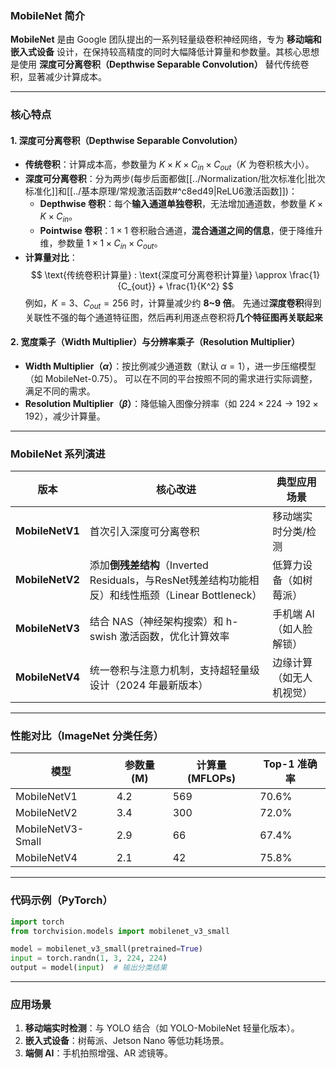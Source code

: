 ### **MobileNet 简介**  
**MobileNet** 是由 Google 团队提出的一系列轻量级卷积神经网络，专为 **移动端和嵌入式设备** 设计，在保持较高精度的同时大幅降低计算量和参数量。其核心思想是使用 **深度可分离卷积（Depthwise Separable Convolution）** 替代传统卷积，显著减少计算成本。

---

### **核心特点**
#### 1. **深度可分离卷积（Depthwise Separable Convolution）**
   - **传统卷积**：计算成本高，参数量为 $K \times K \times C_{in} \times C_{out}$（$K$ 为卷积核大小）。  
   - **深度可分离卷积**：分为两步(每步后面都做[[../Normalization/批次标准化|批次标准化]]和[[../基本原理/常规激活函数#^c8ed49|ReLU6激活函数]])：  
     - **Depthwise 卷积**：每个**输入通道单独卷积**，无法增加通道数，参数量 $K \times K \times C_{in}$。  
     - **Pointwise 卷积**：$1 \times 1$ 卷积融合通道，**混合通道之间的信息**，便于降维升维，参数量 $1 \times 1 \times C_{in} \times C_{out}$。  
   - **计算量对比**：  
     $$
     \text{传统卷积计算量} : \text{深度可分离卷积计算量} \approx \frac{1}{C_{out}} + \frac{1}{K^2}
     $$
     例如，$K=3$、$C_{out}=256$ 时，计算量减少约 **8~9 倍**。
	先通过**深度卷积**得到关联性不强的每个通道特征图，然后再利用逐点卷积将**几个特征图再关联起来**

#### 2. **宽度乘子（Width Multiplier）与分辨率乘子（Resolution Multiplier）**
   - **Width Multiplier（$\alpha$）**：按比例减少通道数（默认 $\alpha=1$），进一步压缩模型（如 MobileNet-0.75）。  可以在不同的平台按照不同的需求进行实际调整，满足不同的需求。
   - **Resolution Multiplier（$\beta$）**：降低输入图像分辨率（如 $224 \times 224 \to 192 \times 192$），减少计算量。

---

### **MobileNet 系列演进**
| 版本              | 核心改进                                                                    | 典型应用场景        |
| --------------- | ----------------------------------------------------------------------- | ------------- |
| **MobileNetV1** | 首次引入深度可分离卷积                                                             | 移动端实时分类/检测    |
| **MobileNetV2** | 添加**倒残差结构**（Inverted Residuals，与ResNet残差结构功能相反）和线性瓶颈（Linear Bottleneck） | 低算力设备（如树莓派）   |
| **MobileNetV3** | 结合 NAS（神经架构搜索）和 h-swish 激活函数，优化计算效率                                     | 手机端 AI（如人脸解锁） |
| **MobileNetV4** | 统一卷积与注意力机制，支持超轻量级设计（2024 年最新版本）                                         | 边缘计算（如无人机视觉）  |

---

### **性能对比（ImageNet 分类任务）**
| 模型            | 参数量 (M) | 计算量 (MFLOPs) | Top-1 准确率 |
|-----------------|------------|-----------------|--------------|
| MobileNetV1     | 4.2        | 569             | 70.6%        |
| MobileNetV2     | 3.4        | 300             | 72.0%        |
| MobileNetV3-Small | 2.9       | 66              | 67.4%        |
| MobileNetV4      | 2.1       | 42              | 75.8%        |

---

### **代码示例（PyTorch）**
```python
import torch
from torchvision.models import mobilenet_v3_small

model = mobilenet_v3_small(pretrained=True)
input = torch.randn(1, 3, 224, 224)
output = model(input)  # 输出分类结果
```

---

### **应用场景**
1. **移动端实时检测**：与 YOLO 结合（如 YOLO-MobileNet 轻量化版本）。  
2. **嵌入式设备**：树莓派、Jetson Nano 等低功耗场景。  
3. **端侧 AI**：手机拍照增强、AR 滤镜等。  
